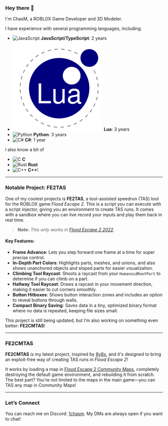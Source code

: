 ### Hey there 👋  
I'm ChasM, a ROBLOX Game Developer and 3D Modeler.  

I have experience with several programming languages, including:  
- ![JavaScript](https://cdn.jsdelivr.net/gh/devicons/devicon/icons/javascript/javascript-original.svg) **JavaScript/TypeScript**: 2 years  
- ![Lua](https://raw.githubusercontent.com/github/explore/main/topics/lua/lua.png) **Lua**: 3 years  
- ![Python](https://cdn.jsdelivr.net/gh/devicons/devicon/icons/python/python-original.svg) **Python**: 3 years  
- ![C#](https://cdn.jsdelivr.net/gh/devicons/devicon/icons/csharp/csharp-original.svg) **C#**: 1 year  

I also know a bit of  
- ![C](https://cdn.jsdelivr.net/gh/devicons/devicon/icons/c/c-original.svg) **C**  
- ![Rust](https://cdn.jsdelivr.net/gh/devicons/devicon/icons/rust/rust-plain.svg) **Rust**  
- ![C++](https://cdn.jsdelivr.net/gh/devicons/devicon/icons/cplusplus/cplusplus-original.svg) **C++**!  

---

### Notable Project: FE2TAS  

One of my coolest projects is **FE2TAS**, a tool-assisted speedrun (TAS) tool for the ROBLOX game *Flood Escape 2*. This is a script you can execute with a script injector, giving you an environment to create TAS runs. It comes with a sandbox where you can live record your inputs and play them back in real time.  

> **Note:** *This only works in [Flood Escape 2 2022](https://www.roblox.com/games/95410451364746/FE2-2022).*  

#### Key Features:  
- **Frame Advance**: Lets you step forward one frame at a time for super precise control.  
- **In-Depth Part Colors**: Highlights parts, meshes, and unions, and also shows unanchored objects and sloped parts for easier visualization.  
- **Climbing Tool Raycast**: Shoots a raycast from your `HumanoidRootPart` to determine if you can climb on a part.  
- **Hallway Tool Raycast**: Draws a raycast in your movement direction, making it easier to cut corners smoothly.  
- **Button Hitboxes**: Shows button interaction zones and includes an option to reveal buttons through walls.  
- **Compact Binary Saving**: Saves data in a tiny, optimized binary format where no data is repeated, keeping file sizes small.  

This project is still being updated, but I’m also working on something even better: **FE2CMTAS**!  

---

### FE2CMTAS  

**FE2CMTAS** is my latest project, inspired by [8y8x](https://github.com/8y8x), and it's designed to bring an exploit-free way of creating TAS runs in *Flood Escape 2*!  

It works by loading a map in [Flood Escape 2 Community Maps](), completely destroying the default game environment, and rebuilding it from scratch. The best part? You’re not limited to the maps in the main game—you can TAS any map in Community Maps!  

---

### Let’s Connect  

You can reach me on Discord: [1chasm](https://discord.com/users/862122952970600478). My DMs are always open if you want to chat!  
